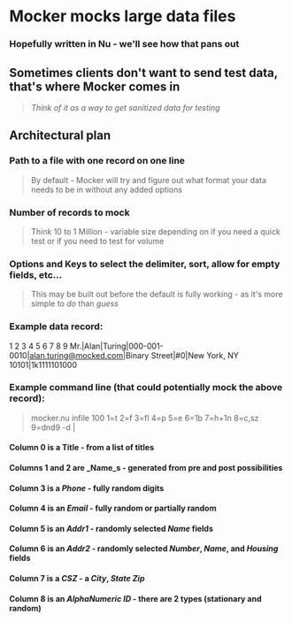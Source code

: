 # Mocker mocks large data files
### Hopefully written in Nu - we'll see how that pans out

## Sometimes clients don't want to send test data, that's where Mocker comes in
> _Think of it as a way to get sanitized data for testing_

## Architectural plan

### Path to a file with one record on one line
> By default - Mocker will try and figure out what format your data needs to be in without any added options

### Number of records to mock
> Think 10 to 1 Million - variable size depending on if you need a quick test or if you need to test for volume

### Options and Keys to select the delimiter, sort, allow for empty fields, etc...
> This may be built out before the default is fully working - as it's more simple to _do_ than _guess_



### Example data record:
1   2    3      4            5                      6             7  8                  9
Mr.|Alan|Turing|000-001-0010|alan.turing@mocked.com|Binary Street|#0|New York, NY 10101|1k1111101000

### Example command line (that could potentially mock the above record):
> mocker.nu infile 100 1=t 2=f 3=fl 4=p 5=e 6=1b 7=h+1n 8=c,sz 9=dnd9 -d |

#### Column 0 is a Title - from a list of titles
#### Columns 1 and 2 are _Name_s - generated from pre and post possibilities
#### Column 3 is a _Phone_ - fully random digits
#### Column 4 is an _Email_ - fully random or partially random
#### Column 5 is an _Addr1_ - randomly selected _Name_ fields
#### Column 6 is an _Addr2_ - randomly selected _Number_, _Name_, and _Housing_ fields 
#### Column 7 is a _CSZ_ - a _City_, _State_ _Zip_
#### Column 8 is an _AlphaNumeric ID_ - there are 2 types (stationary and random)
